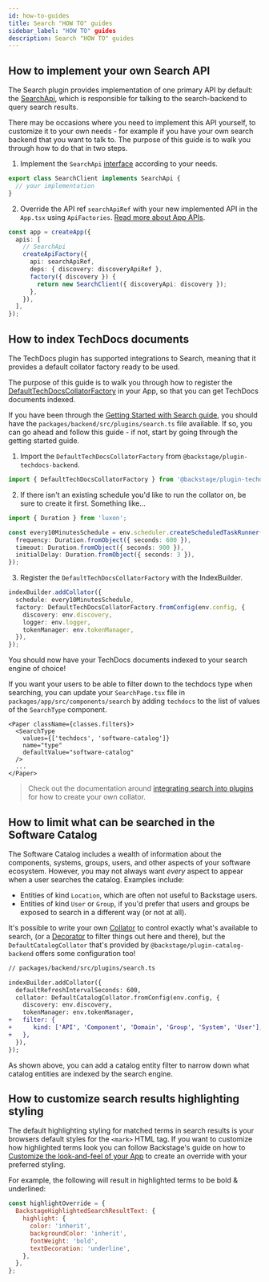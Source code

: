 ```yaml
---
id: how-to-guides
title: Search "HOW TO" guides
sidebar_label: "HOW TO" guides
description: Search "HOW TO" guides
---
```


## How to implement your own Search API

The Search plugin provides implementation of one primary API by default: the
[SearchApi](https://github.com/backstage/backstage/blob/db2666b980853c281b8fe77905d7639c5d255f13/plugins/search/src/apis.ts#L35),
which is responsible for talking to the search-backend to query search results.

There may be occasions where you need to implement this API yourself, to
customize it to your own needs - for example if you have your own search backend
that you want to talk to. The purpose of this guide is to walk you through how
to do that in two steps.

1. Implement the `SearchApi`
   [interface](https://github.com/backstage/backstage/blob/db2666b980853c281b8fe77905d7639c5d255f13/plugins/search/src/apis.ts#L31)
   according to your needs.

```typescript
export class SearchClient implements SearchApi {
  // your implementation
}
```

2. Override the API ref `searchApiRef` with your new implemented API in the
   `App.tsx` using `ApiFactories`.
   [Read more about App APIs](https://backstage.io/docs/api/utility-apis#app-apis).

```typescript
const app = createApp({
  apis: [
    // SearchApi
    createApiFactory({
      api: searchApiRef,
      deps: { discovery: discoveryApiRef },
      factory({ discovery }) {
        return new SearchClient({ discoveryApi: discovery });
      },
    }),
  ],
});
```

## How to index TechDocs documents

The TechDocs plugin has supported integrations to Search, meaning that it
provides a default collator factory ready to be used.

The purpose of this guide is to walk you through how to register the
[DefaultTechDocsCollatorFactory](https://github.com/backstage/backstage/blob/master/plugins/techdocs-backend/src/search/DefaultTechDocsCollatorFactory.ts)
in your App, so that you can get TechDocs documents indexed.

If you have been through the
[Getting Started with Search guide](https://backstage.io/docs/features/search/getting-started),
you should have the `packages/backend/src/plugins/search.ts` file available. If
so, you can go ahead and follow this guide - if not, start by going through the
getting started guide.

1. Import the `DefaultTechDocsCollatorFactory` from
   `@backstage/plugin-techdocs-backend`.

```typescript
import { DefaultTechDocsCollatorFactory } from '@backstage/plugin-techdocs-backend';
```

2. If there isn't an existing schedule you'd like to run the collator on, be
   sure to create it first. Something like...

```typescript
import { Duration } from 'luxon';

const every10MinutesSchedule = env.scheduler.createScheduledTaskRunner({
  frequency: Duration.fromObject({ seconds: 600 }),
  timeout: Duration.fromObject({ seconds: 900 }),
  initialDelay: Duration.fromObject({ seconds: 3 }),
});
```

3. Register the `DefaultTechDocsCollatorFactory` with the IndexBuilder.

```typescript
indexBuilder.addCollator({
  schedule: every10MinutesSchedule,
  factory: DefaultTechDocsCollatorFactory.fromConfig(env.config, {
    discovery: env.discovery,
    logger: env.logger,
    tokenManager: env.tokenManager,
  }),
});
```

You should now have your TechDocs documents indexed to your search engine of
choice!

If you want your users to be able to filter down to the techdocs type when
searching, you can update your `SearchPage.tsx` file in
`packages/app/src/components/search` by adding `techdocs` to the list of values
of the `SearchType` component.

```tsx
<Paper className={classes.filters}>
  <SearchType
    values={['techdocs', 'software-catalog']}
    name="type"
    defaultValue="software-catalog"
  />
  ...
</Paper>
```

> Check out the documentation around [integrating search into plugins](../../plugins/integrating-search-into-plugins.md#create-a-collator) for how to create your own collator.

## How to limit what can be searched in the Software Catalog

The Software Catalog includes a wealth of information about the components,
systems, groups, users, and other aspects of your software ecosystem. However,
you may not always want _every_ aspect to appear when a user searches the
catalog. Examples include:

- Entities of kind `Location`, which are often not useful to Backstage users.
- Entities of kind `User` or `Group`, if you'd prefer that users and groups be
  exposed to search in a different way (or not at all).

It's possible to write your own [Collator](./concepts.md#collators) to control
exactly what's available to search, (or a [Decorator](./concepts.md#decorators)
to filter things out here and there), but the `DefaultCatalogCollator` that's
provided by `@backstage/plugin-catalog-backend` offers some configuration too!

```diff
// packages/backend/src/plugins/search.ts

indexBuilder.addCollator({
  defaultRefreshIntervalSeconds: 600,
  collator: DefaultCatalogCollator.fromConfig(env.config, {
    discovery: env.discovery,
    tokenManager: env.tokenManager,
+   filter: {
+      kind: ['API', 'Component', 'Domain', 'Group', 'System', 'User'],
+   },
  }),
});
```

As shown above, you can add a catalog entity filter to narrow down what catalog
entities are indexed by the search engine.

## How to customize search results highlighting styling

The default highlighting styling for matched terms in search results is your
browsers default styles for the `<mark>` HTML tag. If you want to customize
how highlighted terms look you can follow Backstage's guide on how to
[Customize the look-and-feel of your App](https://backstage.io/docs/getting-started/app-custom-theme)
to create an override with your preferred styling.

For example, the following will result in highlighted terms to be bold & underlined:

```jsx
const highlightOverride = {
  BackstageHighlightedSearchResultText: {
    highlight: {
      color: 'inherit',
      backgroundColor: 'inherit',
      fontWeight: 'bold',
      textDecoration: 'underline',
    },
  },
};
```

[obj-mode]: https://nodejs.org/docs/latest-v14.x/api/stream.html#stream_object_mode
[read-stream]: https://nodejs.org/docs/latest-v14.x/api/stream.html#stream_readable_streams
[async-gen]: https://developer.mozilla.org/en-US/docs/Web/JavaScript/Reference/Statements/for-await...of#iterating_over_async_generators
